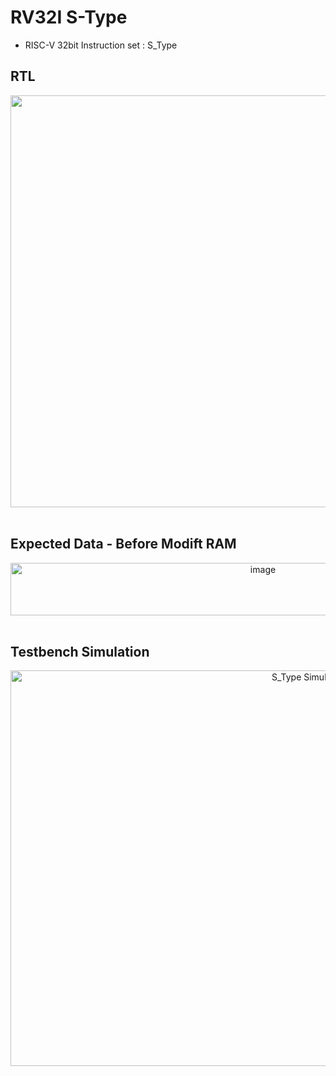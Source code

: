 # RV32I S-Type
- RISC-V 32bit Instruction set : S_Type

## RTL
<div align="center">
  <img width="1517" height="659" alt="S_Type RTL" src="https://github.com/user-attachments/assets/00b6e1ce-6dac-4166-a22e-40597a29c08a" />
</div>

<br>

## Expected Data - Before Modift RAM
<div align="center">
  <img width="792" height="84" alt="image" src="https://github.com/user-attachments/assets/17b549fe-e82c-4ac0-9582-12890ab24a92" />

</div>

<br>

## Testbench Simulation
<div align="center">
  <img width="940" height="633" alt="S_Type Simulation" src="https://github.com/user-attachments/assets/babcece6-49fb-436d-af9d-a6db481cda75" />

</div>
